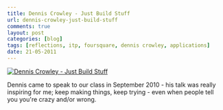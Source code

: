 ```yaml
---
title: Dennis Crowley - Just Build Stuff
url: dennis-crowley-just-build-stuff
comments: true
layout: post
categories: [blog]
tags: [reflections, itp, foursquare, dennis crowley, applications]
date: 21-05-2011
---
```

<p class="intro"><a href="http://www.flickr.com/photos/paulmmay/5741290021/" title="Dennis Crowley - Just Build Stuff by paulmmay, on Flickr"><img src="http://farm6.static.flickr.com/5030/5741290021_f05d4747b5_b.jpg" class="photo" alt="Dennis Crowley - Just Build Stuff"></a>

Dennis came to speak to our class in September 2010 - his talk was really inspiring for me; keep making things, keep trying - even when people tell you you're crazy and/or wrong. </p>

